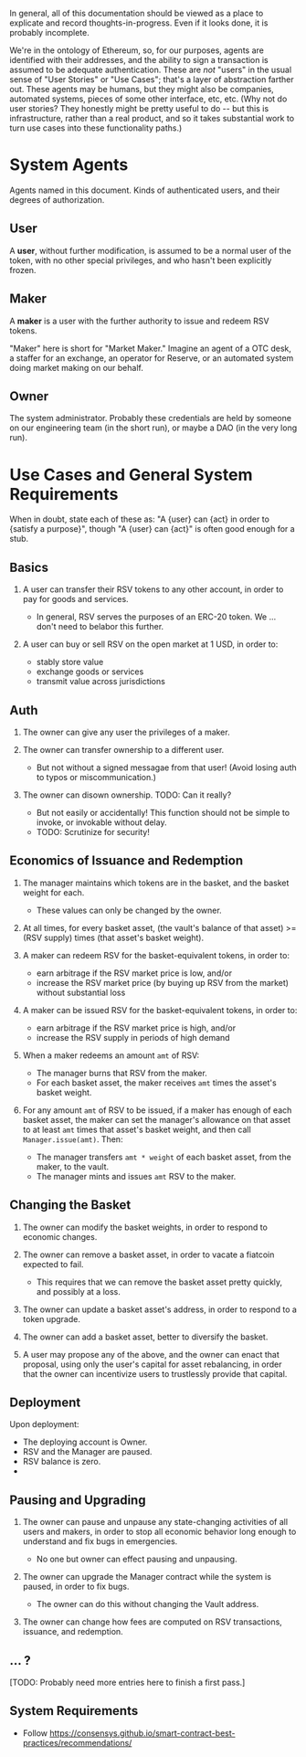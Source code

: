In general, all of this documentation should be viewed as a place to explicate and record thoughts-in-progress. Even if it looks done, it is probably incomplete.

We're in the ontology of Ethereum, so, for our purposes, agents are identified with their addresses, and the ability to sign a transaction is assumed to be adequate authentication. These are _not_ "users" in the usual sense of "User Stories" or "Use Cases"; that's a layer of abstraction farther out. These agents may be humans, but they might also be companies, automated systems, pieces of some other interface, etc, etc. (Why not do user stories? They honestly might be pretty useful to do -- but this is infrastructure, rather than a real product, and so it takes substantial work to turn use cases into these functionality paths.)

# System Agents
Agents named in this document. Kinds of authenticated users, and their degrees of authorization.

## User
A **user**, without further modification, is assumed to be a normal user of the token, with no other special privileges, and who hasn't been explicitly frozen.

## Maker
A **maker** is a user with the further authority to issue and redeem RSV tokens.

"Maker" here is short for "Market Maker." Imagine an agent of a OTC desk, a staffer for an exchange, an operator for Reserve, or an automated system doing market making on our behalf.

## Owner
The system administrator. Probably these credentials are held by someone on our engineering team (in the short run), or maybe a DAO (in the very long run).

# Use Cases and General System Requirements
When in doubt, state each of these as: "A {user} can {act} in order to {satisfy a purpose}", though "A {user} can {act}" is often good enough for a stub.

## Basics
1. A user can transfer their RSV tokens to any other account, in order to pay for goods and services.
    - In general, RSV serves the purposes of an ERC-20 token. We ... don't need to belabor this further.
    
2. A user can buy or sell RSV on the open market at 1 USD, in order to:
    - stably store value
    - exchange goods or services
    - transmit value across jurisdictions

## Auth
1. The owner can give any user the privileges of a maker.

2. The owner can transfer ownership to a different user.
    - But not without a signed messagae from that user! (Avoid losing auth to typos or miscommunication.)

3. The owner can disown ownership. TODO: Can it really?
    - But not easily or accidentally! This function should not be simple to invoke, or invokable without delay.
    - TODO: Scrutinize for security!

## Economics of Issuance and Redemption
1. The manager maintains which tokens are in the basket, and the basket weight for each.
    - These values can only be changed by the owner.

2. At all times, for every basket asset, (the vault's balance of that asset) >= (RSV supply) times (that asset's basket weight).

3. A maker can redeem RSV for the basket-equivalent tokens, in order to:
    - earn arbitrage if the RSV market price is low, and/or
    - increase the RSV market price (by buying up RSV from the market) without substantial loss

4. A maker can be issued RSV for the basket-equivalent tokens, in order to:
    - earn arbitrage if the RSV market price is high, and/or
    - increase the RSV supply in periods of high demand

5. When a maker redeems an amount `amt` of RSV:
    - The manager burns that RSV from the maker.
    - For each basket asset, the maker receives `amt` times the asset's basket weight.
    
6. For any amount `amt` of RSV to be issued, if a maker has enough of each basket asset, the maker can set the manager's allowance on that asset to at least `amt` times that asset's basket weight, and then call `Manager.issue(amt)`. Then:
    - The manager transfers `amt * weight` of each basket asset, from the maker, to the vault.
    - The manager mints and issues `amt` RSV to the maker.

## Changing the Basket

1. The owner can modify the basket weights, in order to respond to economic changes.

2. The owner can remove a basket asset, in order to vacate a fiatcoin expected to fail.
    - This requires that we can remove the basket asset pretty quickly, and possibly at a loss.

3. The owner can update a basket asset's address, in order to respond to a token upgrade.

4. The owner can add a basket asset, better to diversify the basket.

5. A user may propose any of the above, and the owner can enact that proposal, using only the user's capital for asset rebalancing, in order that the owner can incentivize users to trustlessly provide that capital.

## Deployment

Upon deployment:

- The deploying account is Owner.
- RSV and the Manager are paused.
- RSV balance is zero.
- 

## Pausing and Upgrading

1. The owner can pause and unpause any state-changing activities of all users and makers, in order to stop all economic behavior long enough to understand and fix bugs in emergencies.
    - No one but owner can effect pausing and unpausing.

2. The owner can upgrade the Manager contract while the system is paused, in order to fix bugs.
    - The owner can do this without changing the Vault address.

3. The owner can change how fees are computed on RSV transactions, issuance, and redemption.



## ... ?

[TODO: Probably need more entries here to finish a first pass.]

## System Requirements

- Follow https://consensys.github.io/smart-contract-best-practices/recommendations/
